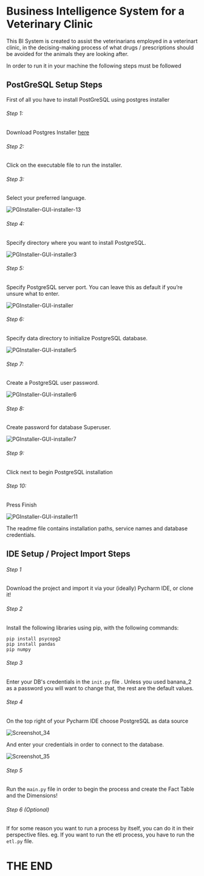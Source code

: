 # Business Intelligence System for a Veterinary Clinic

This BI System is created to assist the veterinarians employed in a veterinart clinic, in the decising-making process of what drugs / prescriptions should be avoided for the animals they are looking after.

In order to run it in your machine the following steps must be followed

## PostGreSQL Setup Steps

First of all you have to install PostGreSQL using postgres installer 

###### Step 1:

Download Postgres Installer [here](https://www.postgresql.org/download/)

###### Step 2:

Click on the executable file to run the installer.

###### Step 3:

Select your preferred language.


![PGInstaller-GUI-installer-13](https://user-images.githubusercontent.com/24418024/150790398-3b5b267f-ce0b-420d-a165-742d75d2a8d0.jpg)


###### Step 4:

Specify directory where you want to install PostgreSQL.


![PGInstaller-GUI-installer3](https://user-images.githubusercontent.com/24418024/150790429-060a5885-3881-49ee-a6bb-95ec33701c47.jpg)


###### Step 5:

Specify PostgreSQL server port. You can leave this as default if you’re unsure what to enter.


![PGInstaller-GUI-installer](https://user-images.githubusercontent.com/24418024/150790451-16398af2-6750-4fbc-a55c-bdb39ab7a52b.jpg)


###### Step 6:

Specify data directory to initialize PostgreSQL database.

![PGInstaller-GUI-installer5](https://user-images.githubusercontent.com/24418024/150790757-c437ef1b-1e98-4255-a7d3-8143bf88f9e0.jpg)


###### Step 7:

Create a PostgreSQL user password.

![PGInstaller-GUI-installer6](https://user-images.githubusercontent.com/24418024/150790812-4df0e3a0-d60d-4592-adab-a869b97622f7.jpg)



###### Step 8:

Create password for database Superuser.

![PGInstaller-GUI-installer7](https://user-images.githubusercontent.com/24418024/150790802-9d3507c9-3db7-487f-a98d-a05a3b9f0844.jpg)


###### Step 9:

Click next to begin PostgreSQL installation


###### Step 10:

Press Finish

![PGInstaller-GUI-installer11](https://user-images.githubusercontent.com/24418024/150818960-add32e85-aa7d-4b2b-8548-d140b437b4ca.jpg)

The readme file contains installation paths, service names and database credentials.

## IDE Setup / Project Import Steps

###### Step 1

Download the project and import it via your (ideally) Pycharm IDE, or clone it!


###### Step 2

Install the following libraries using pip, with the following commands:

```
pip install psycopg2
pip install pandas
pip numpy
```

###### Step 3

Enter your DB's credentials in the ```init.py``` file .
Unless you used banana_2 as a password you will want to change that, the rest are the default values.


###### Step 4

On the top right of your Pycharm IDE choose PostgreSQL as data source

![Screenshot_34](https://user-images.githubusercontent.com/24418024/150837452-7840ba04-d941-406e-9db6-32c04d933f5a.png)

And enter your credentials in order to connect to the database.

![Screenshot_35](https://user-images.githubusercontent.com/24418024/150837787-84a62281-ab6b-4900-921b-24b174982eb7.png)


###### Step 5

Run the ```main.py``` file in order to begin the process and create the Fact Table and the Dimensions!

###### Step 6 (Optional)

If for some reason you want to run a process by itself, you can do it in their perspective files.
eg. If you want to run the etl process, you have to run the ```etl.py``` file.


# THE END
